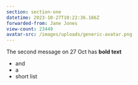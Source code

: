 ```yaml
---
section: section-one
datetime: 2023-10-27T10:22:36.166Z
forwarded-from: Jane Jones
view-count: 23449
avatar-src: /images/uploads/generic-avatar.png
---
```

The second message on 27 Oct has **bold text**

* and
* a
* short list